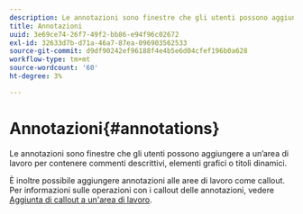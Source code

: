 ```yaml
---
description: Le annotazioni sono finestre che gli utenti possono aggiungere a un’area di lavoro per contenere commenti descrittivi, elementi grafici o titoli dinamici.
title: Annotazioni
uuid: 3e69ce74-26f7-49f2-bb86-e94f96c02672
exl-id: 32633d7b-d71a-46a7-87ea-096903562533
source-git-commit: d9df90242ef96188f4e4b5e6d04cfef196b0a628
workflow-type: tm+mt
source-wordcount: '60'
ht-degree: 3%

---
```


# Annotazioni{#annotations}

Le annotazioni sono finestre che gli utenti possono aggiungere a un’area di lavoro per contenere commenti descrittivi, elementi grafici o titoli dinamici.

È inoltre possibile aggiungere annotazioni alle aree di lavoro come callout. Per informazioni sulle operazioni con i callout delle annotazioni, vedere [Aggiunta di callout a un&#39;area di lavoro](../../../../home/c-get-started/c-vis/c-call-wkspc.md#concept-212b09e763044d938987b4a9c658adc0).
